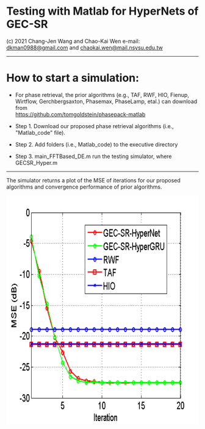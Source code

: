 # Testing with Matlab for HyperNets of GEC-SR
(c) 2021 Chang-Jen Wang and Chao-Kai Wen e-mail: dkman0988@gmail.com and chaokai.wen@mail.nsysu.edu.tw

--------------------------------------------------------------------------------------------------------------------------
# How to start a simulation:
- For phase retrieval, the prior algorithms (e.g., TAF, RWF, HIO, Fienup, Wirtflow, Gerchbergsaxton, Phasemax, PhaseLamp, etal.) can download from<br>
  https://github.com/tomgoldstein/phasepack-matlab

- Step 1. Download our proposed phase retrieval algorithms (i.e., "Matlab_code" file).
  
- Step 2. Add folders (i.e., Matlab_code) to the executive directory
  
- Step 3. main_FFTBased_DE.m run the testing simulator, where <br>
GECSR_Hyper.m 
  
--------------------------------------------------------------------------------------------------------------------------------------
The simulator returns a plot of the MSE of iterations for our proposed algorithms and convergence performance of prior algorithms.
<div align=center><img width="600" height="600" src="https://github.com/Wangchangjen/GEC-SR-PR-HyperNets/blob/main/HyperNets-test/Matlab_code/Result.png"/></div>

